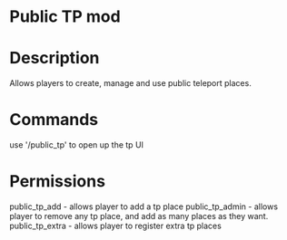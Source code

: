 # Public TP mod

# Description
Allows players to create, manage and use public teleport places.

# Commands
use '/public_tp' to open up the tp UI

# Permissions
public_tp_add - allows player to add a tp place
public_tp_admin - allows player to remove any tp place, and add as many places as they want.
public_tp_extra - allows player to register extra tp places